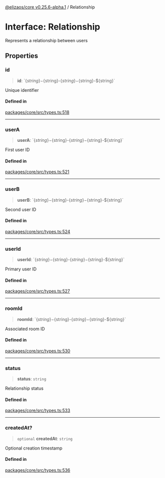 [@elizaos/core v0.25.6-alpha.1](../index.md) / Relationship

# Interface: Relationship

Represents a relationship between users

## Properties

### id

> **id**: \`$\{string\}-$\{string\}-$\{string\}-$\{string\}-$\{string\}\`

Unique identifier

#### Defined in

[packages/core/src/types.ts:518](https://github.com/divine-comedian/eliza/blob/main/packages/core/src/types.ts#L518)

***

### userA

> **userA**: \`$\{string\}-$\{string\}-$\{string\}-$\{string\}-$\{string\}\`

First user ID

#### Defined in

[packages/core/src/types.ts:521](https://github.com/divine-comedian/eliza/blob/main/packages/core/src/types.ts#L521)

***

### userB

> **userB**: \`$\{string\}-$\{string\}-$\{string\}-$\{string\}-$\{string\}\`

Second user ID

#### Defined in

[packages/core/src/types.ts:524](https://github.com/divine-comedian/eliza/blob/main/packages/core/src/types.ts#L524)

***

### userId

> **userId**: \`$\{string\}-$\{string\}-$\{string\}-$\{string\}-$\{string\}\`

Primary user ID

#### Defined in

[packages/core/src/types.ts:527](https://github.com/divine-comedian/eliza/blob/main/packages/core/src/types.ts#L527)

***

### roomId

> **roomId**: \`$\{string\}-$\{string\}-$\{string\}-$\{string\}-$\{string\}\`

Associated room ID

#### Defined in

[packages/core/src/types.ts:530](https://github.com/divine-comedian/eliza/blob/main/packages/core/src/types.ts#L530)

***

### status

> **status**: `string`

Relationship status

#### Defined in

[packages/core/src/types.ts:533](https://github.com/divine-comedian/eliza/blob/main/packages/core/src/types.ts#L533)

***

### createdAt?

> `optional` **createdAt**: `string`

Optional creation timestamp

#### Defined in

[packages/core/src/types.ts:536](https://github.com/divine-comedian/eliza/blob/main/packages/core/src/types.ts#L536)
